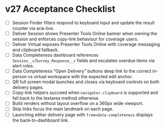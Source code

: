 # v27 Acceptance Checklist

- [ ] Session Finder filters respond to keyboard input and update the result counter via aria-live.
- [ ] Deliver Session shows Presenter Tools Online banner when owning the session and enforces copy-link behaviour for coverage users.
- [ ] Deliver Virtual exposes Presenter Tools Online with coverage messaging and clipboard fallback.
- [ ] Data Completeness dashboard references `Session__c`/`Survey_Response__c` fields and escalates overdue items via alert roles.
- [ ] Data Completeness “Open Delivery” buttons deep link to the correct in-person vs virtual workspace with the expected edit anchor.
- [ ] QR full screen modal launches and closes via keyboard controls on both delivery pages.
- [ ] Copy-link helpers succeed when `navigator.clipboard` is supported and fall back to the textarea method otherwise.
- [ ] Build renders without layout overflow on a 360px wide viewport.
- [ ] Skip links focus the main landmark on each page.
- [ ] Launching either delivery page with `from=data-completeness` displays the back-to-dashboard link.
